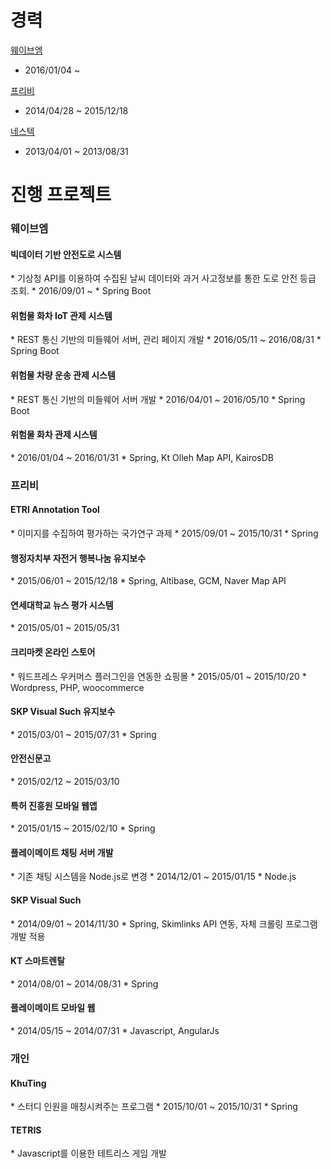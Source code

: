# 경력
<a href="http://www.wavem.netcom">웨이브엠</a>
* 2016/01/04 ~ 

<a href="http://www.freebee.kr">프리비</a>
* 2014/04/28 ~ 2015/12/18

<a href="http://www.nestec.co.kr">네스텍</a>
* 2013/04/01 ~ 2013/08/31

# 진행 프로젝트
<h3>웨이브엠</h3>

<h4>빅데이터 기반 안전도로 시스템</h4>
* 기상청 API를 이용하여 수집된 날씨 데이터와 과거 사고정보를 통한 도로 안전 등급 조회.
* 2016/09/01 ~
* Spring Boot

<h4>위험물 화차 IoT 관제 시스템</h4>
* REST 통신 기반의 미들웨어 서버, 관리 페이지 개발
* 2016/05/11 ~ 2016/08/31
* Spring Boot

<h4>위험물 차량 운송 관제 시스템</h4>
* REST 통신 기반의 미들웨어 서버 개발
* 2016/04/01 ~ 2016/05/10
* Spring Boot

<h4>위험물 화차 관제 시스템</h4>
* 2016/01/04 ~ 2016/01/31
* Spring, Kt Olleh Map API, KairosDB

<h3>프리비</h3>
<h4>ETRI Annotation Tool</h4>
* 이미지를 수집하여 평가하는 국가연구 과제
* 2015/09/01 ~ 2015/10/31
* Spring

<h4>행정자치부 자전거 행복나눔 유지보수</h4>
* 2015/06/01 ~ 2015/12/18
* Spring, Altibase, GCM, Naver Map API

<h4>연세대학교 뉴스 평가 시스템</h4>
* 2015/05/01 ~ 2015/05/31

<h4>크리마켓 온라인 스토어</h4>
* 워드프레스 우커머스 플러그인을 연동한 쇼핑몰
* 2015/05/01 ~ 2015/10/20
* Wordpress, PHP, woocommerce

<h4>SKP Visual Such 유지보수</h4>
* 2015/03/01 ~ 2015/07/31
* Spring

<h4>안전신문고</h4>
* 2015/02/12 ~ 2015/03/10

<h4>특허 진흥원 모바일 웹앱</h4>
* 2015/01/15 ~ 2015/02/10
* Spring

<h4>플레이메이트 채팅 서버 개발</h4>
* 기존 채팅 시스템을 Node.js로 변경
* 2014/12/01 ~ 2015/01/15
* Node.js

<h4>SKP Visual Such</h4>
* 2014/09/01 ~ 2014/11/30
* Spring, Skimlinks API 연동, 자체 크롤링 프로그램 개발 적용

<h4>KT 스마트렌탈</h4>
* 2014/08/01 ~ 2014/08/31
* Spring

<h4>플레이메이트 모바일 웹</h4>
* 2014/05/15 ~ 2014/07/31
* Javascript, AngularJs


<h3>개인</h3>
<h4>KhuTing</h4>
* 스터디 인원을 매칭시켜주는 프로그램
* 2015/10/01 ~ 2015/10/31
* Spring

<h4>TETRIS</h4>
* Javascript를 이용한 테트리스 게임 개발
